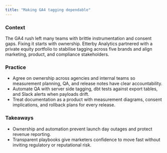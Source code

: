 ```yaml
---
title: "Making GA4 tagging dependable"
---
```


### Context
The GA4 rush left many teams with brittle instrumentation and consent gaps. Fixing it starts with ownership. Etterby Analytics partnered with a private equity portfolio to stabilise tagging across five brands and align marketing, product, and compliance stakeholders.

### Practice
- Agree on ownership across agencies and internal teams so measurement planning, QA, and release notes have clear accountability.
- Automate QA with server side tagging, dbt tests against export tables, and Slack alerts when payloads drift.
- Treat documentation as a product with measurement diagrams, consent implications, and rollback plans for every release.

### Takeaways
- Ownership and automation prevent launch day outages and protect revenue reporting.
- Transparent playbooks give marketers confidence to move fast without inviting regulatory or reputational risk.
